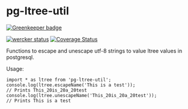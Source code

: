 pg-ltree-util
=============

[![Greenkeeper badge](https://badges.greenkeeper.io/gas-buddy/pg-ltree-util.svg)](https://greenkeeper.io/)

[![wercker status](https://app.wercker.com/status/466d4529e86acda146110f7bad19388e/s/master "wercker status")](https://app.wercker.com/project/byKey/466d4529e86acda146110f7bad19388e)
[![Coverage Status](https://coveralls.io/repos/github/gas-buddy/pg-ltree-util/badge.svg?branch=master)](https://coveralls.io/github/gas-buddy/pg-ltree-util?branch=master)

Functions to escape and unescape utf-8 strings to value ltree values in postgresql.

Usage:

```
import * as ltree from 'pg-ltree-util';
console.log(ltree.escapeName('This is a test'));
// Prints This_20is_20a_20test
console.log(ltree.unescapeName('This_20is_20a_20test'));
// Prints This is a test
```